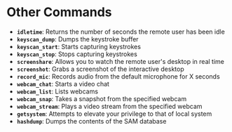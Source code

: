# Other Commands

   - **`idletime`**: Returns the number of seconds the remote user has been idle
   - **`keyscan_dump`**: Dumps the keystroke buffer
   - **`keyscan_start`**: Starts capturing keystrokes
   - **`keyscan_stop`**: Stops capturing keystrokes
   - **`screenshare`**: Allows you to watch the remote user's desktop in real time
   - **`screenshot`**: Grabs a screenshot of the interactive desktop
   - **`record_mic`**: Records audio from the default microphone for X seconds
   - **`webcam_chat`**: Starts a video chat
   - **`webcam_list`**: Lists webcams
   - **`webcam_snap`**: Takes a snapshot from the specified webcam
   - **`webcam_stream`**: Plays a video stream from the specified webcam
   - **`getsystem`**: Attempts to elevate your privilege to that of local system
   - **`hashdump`**: Dumps the contents of the SAM database

